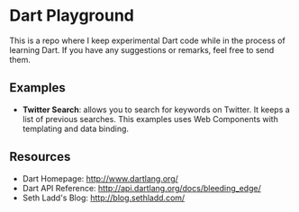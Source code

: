 Dart Playground
===============

This is a repo where I keep experimental Dart code while in the process of learning Dart. If you have any suggestions or remarks, feel free to send them.

Examples
--------

* **Twitter Search**: allows you to search for keywords on Twitter. It keeps a list of previous searches. This examples uses Web Components with templating and data binding.

Resources
---------

* Dart Homepage: http://www.dartlang.org/
* Dart API Reference: http://api.dartlang.org/docs/bleeding_edge/
* Seth Ladd's Blog: http://blog.sethladd.com/